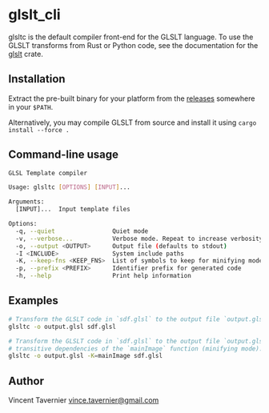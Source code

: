 # glslt_cli

glsltc is the default compiler front-end for the GLSLT language. To use the GLSLT transforms
from Rust or Python code, see the documentation for the
[glslt](https://vtavernier.github.io/glslt/doc/glslt/) crate.

## Installation

Extract the pre-built binary for your platform from the
[releases](https://github.com/vtavernier/glslt/releases/) somewhere in your `$PATH`.

Alternatively, you may compile GLSLT from source and install it using `cargo install --force .`

## Command-line usage

```bash
GLSL Template compiler

Usage: glsltc [OPTIONS] [INPUT]...

Arguments:
  [INPUT]...  Input template files

Options:
  -q, --quiet                Quiet mode
  -v, --verbose...           Verbose mode. Repeat to increase verbosity
  -o, --output <OUTPUT>      Output file (defaults to stdout)
  -I <INCLUDE>               System include paths
  -K, --keep-fns <KEEP_FNS>  List of symbols to keep for minifying mode
  -p, --prefix <PREFIX>      Identifier prefix for generated code
  -h, --help                 Print help information
```

## Examples

```bash
# Transform the GLSLT code in `sdf.glsl` to the output file `output.glsl`
glsltc -o output.glsl sdf.glsl

# Transform the GLSLT code in `sdf.glsl` to the output file `output.glsl`. Only keep
# transitive dependencies of the `mainImage` function (minifying mode).
glsltc -o output.glsl -K=mainImage sdf.glsl
```

## Author

Vincent Tavernier <vince.tavernier@gmail.com>
